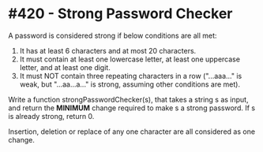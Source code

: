 # \#420 - Strong Password Checker
<p>A password is considered strong if below conditions are all met:</p>

<ol>
<li> It has at least 6 characters and at most 20 characters. </li>
<li> It must contain at least one lowercase letter, at least one uppercase letter, and at least one digit. </li>
<li> It must NOT contain three repeating characters in a row ("...aaa..." is weak, but "...aa...a..." is strong, assuming other conditions are met). </li>
</ol>

<p>Write a function strongPasswordChecker(s), that takes a string s as input, and return the <b>MINIMUM</b> change required to make s a strong password. If s is already strong, return 0.</p>

<p>Insertion, deletion or replace of any one character are all considered as one change.</p>